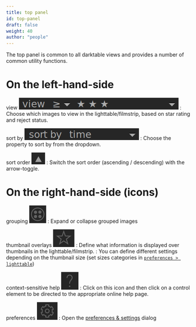 ```yaml
---
title: top panel
id: top-panel
draft: false
weight: 40
author: "people"
---
```


The top panel is common to all darktable views and provides a number of common utility functions.

# On the left-hand-side

view
![top panel - view](./top-panel/top-panel_view.png)
: Choose which images to view in the lighttable/filmstrip, based on star rating and reject status.

sort by
![top panel - sort by](./top-panel/top-panel_sort-by.png)
: Choose the property to sort by from the dropdown.

sort order
![top panel - sort order](./top-panel/top-panel_sort-order.png)
: Switch the sort order (ascending / descending) with the arrow-toggle.

# On the right-hand-side (icons)

grouping
![top panel - grouping](./top-panel/top-panel_grouping.png)
: Expand or collapse grouped images

thumbnail overlays
![top panel - overlays](./top-panel/top-panel_overlays.png)
: Define what information is displayed over thumbnails in the lighttable/filmstrip.
: You can define different settings depending on the thumbnail size (set sizes categories in [`preferences > lighttable`](../../preferences-settings/lighttable.md))

context-sensitive help
![top panel - help](./top-panel/top-panel_help.png)
: Click on this icon and then click on a control element to be directed to the appropriate online help page.

preferences
![top panel - preferences](./top-panel/top-panel_preferences.png)
: Open the [preferences & settings](../../preferences-settings/_index.md) dialog
